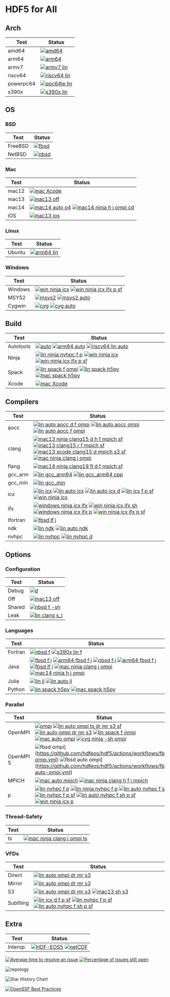 # HDF5 for All

## Arch

| Test | Status |
| -----| ------ |
| amd64 | [![amd64](https://github.com/hdfeos/hdf5/actions/workflows/r.yml/badge.svg)](https://github.com/hdfeos/hdf5/actions/workflows/r.yml) |
| arm64 | [![arm64](https://github.com/hdfeos/hdf5/actions/workflows/arm64.yml/badge.svg)](https://github.com/hdfeos/hdf5/actions/workflows/arm64.yml) |
| armv7 | [![armv7 lin](https://github.com/hdfeos/hdf5/actions/workflows/armv7-lin.yml/badge.svg)](https://github.com/hdfeos/hdf5/actions/workflows/armv7-lin.yml) |
| riscv64 | [![riscv64 lin](https://github.com/hdfeos/hdf5/actions/workflows/riscv64-lin.yml/badge.svg)](https://github.com/hdfeos/hdf5/actions/workflows/riscv64-lin.yml) |
| powerpc64 | [![ppc64le lin](https://github.com/hdfeos/hdf5/actions/workflows/ppc64le-lin.yml/badge.svg)](https://github.com/hdfeos/hdf5/actions/workflows/ppc64le-lin.yml) |
| s390x | [![s390x lin](https://github.com/hdfeos/hdf5/actions/workflows/s390x-lin.yml/badge.svg)](https://github.com/hdfeos/hdf5/actions/workflows/s390x-lin.yml) |


## OS

### BSD

| Test    | Status |
| --------| ------ |
| FreeBSD |  [![fbsd](https://github.com/hdfeos/hdf5/actions/workflows/fbsd.yml/badge.svg)](https://github.com/hdfeos/hdf5/actions/workflows/fbsd.yml) |
| NetBSD |  [![nbsd](https://github.com/hdfeos/hdf5/actions/workflows/nbsd.yml/badge.svg)](https://github.com/hdfeos/hdf5/actions/workflows/nbsd.yml)|

### Mac

| Test    | Status |
| --------| ------ |
| mac12 |  [![mac Xcode](https://github.com/hdfeos/hdf5/actions/workflows/mac-xcode.yml/badge.svg)](https://github.com/hdfeos/hdf5/actions/workflows/mac-xcode.yml) |
| mac13 | [![mac13 off](https://github.com/hdfeos/hdf5/actions/workflows/mac13-off.yml/badge.svg)](https://github.com/hdfeos/hdf5/actions/workflows/mac13-off.yml) |
| mac14 | [![mac14 auto o4](https://github.com/hdfeos/hdf5/actions/workflows/mac14-auto-o4.yml/badge.svg)](https://github.com/hdfeos/hdf5/actions/workflows/mac14-auto-o4.yml) [![mac14 ninja h j ompi cd](https://github.com/hdfeos/hdf5/actions/workflows/mac14-ninja-h-j-ompi-cd.yml/badge.svg)](https://github.com/hdfeos/hdf5/actions/workflows/mac14-ninja-h-j-ompi-cd.yml) |
| iOS |  [![mac13 ios](https://github.com/hdfeos/hdf5/actions/workflows/ios.yml/badge.svg)](https://github.com/hdfeos/hdf5/actions/workflows/ios.yml) |

### Linux

| Test    | Status |
| --------| ------ |
| Ubuntu  | [![arm64 lin](https://github.com/hdfeos/hdf5/actions/workflows/arm64-lin.yml/badge.svg)](https://github.com/hdfeos/hdf5/actions/workflows/arm64-lin.yml) |

### Windows

| Test    | Status |
| --------| ------ |
| Windows | [![win ninja icx](https://github.com/hdfeos/hdf5/actions/workflows/win-ninja-icx.yml/badge.svg)](https://github.com/hdfeos/hdf5/actions/workflows/win-ninja-icx.yml)  [![win ninja icx ifx p sf](https://github.com/hdfeos/hdf5/actions/workflows/win-ninja-icx-f-p-sf.yml/badge.svg)](https://github.com/hdfeos/hdf5/actions/workflows/win-ninja-icx-f-p-sf.yml) |
| MSYS2 | [![msys2](https://github.com/hdfeos/hdf5/actions/workflows/msys2.yml/badge.svg)](https://github.com/hdfeos/hdf5/actions/workflows/msys2.yml) [![msys2 auto](https://github.com/hdfeos/hdf5/actions/workflows/msys2-auto.yml/badge.svg)](https://github.com/hdfeos/hdf5/actions/workflows/msys2-auto.yml) |
| Cygwin | [![cyg](https://github.com/hdfeos/hdf5/actions/workflows/cyg-ninja.yml/badge.svg)](https://github.com/hdfeos/hdf5/actions/workflows/cyg-ninja.yml)  [![cyg auto](https://github.com/hdfeos/hdf5/actions/workflows/cyg-auto.yml/badge.svg)](https://github.com/hdfeos/hdf5/actions/workflows/cyg-auto.yml) |


## Build

| Test  | Status |
| ------| ------ |
| Autotools | [![auto](https://github.com/hdfeos/hdf5/actions/workflows/auto.yml/badge.svg)](https://github.com/hdfeos/hdf5/actions/workflows/auto.yml)   [![arm64 auto](https://github.com/hdfeos/hdf5/actions/workflows/arm64-auto.yml/badge.svg)](https://github.com/hdfeos/hdf5/actions/workflows/arm64-auto.yml)  [![riscv64 lin auto](https://github.com/hdfeos/hdf5/actions/workflows/riscv64-lin-auto.yml/badge.svg)](https://github.com/hdfeos/hdf5/actions/workflows/riscv64-lin-auto.yml) |
| Ninja | [![lin ninja nvhpc f p](https://github.com/hdfeos/hdf5/actions/workflows/lin-ninja-nvhpc-f-p.yml/badge.svg)](https://github.com/hdfeos/hdf5/actions/workflows/lin-ninja-nvhpc-f-p.yml) [![win ninja icx](https://github.com/hdfeos/hdf5/actions/workflows/win-ninja-icx.yml/badge.svg)](https://github.com/hdfeos/hdf5/actions/workflows/win-ninja-icx.yml) [![win ninja icx ifx p sf](https://github.com/hdfeos/hdf5/actions/workflows/win-ninja-icx-f-p-sf.yml/badge.svg)](https://github.com/hdfeos/hdf5/actions/workflows/win-ninja-icx-f-p-sf.yml) |
| Spack | [![lin spack f ompi](https://github.com/hdfeos/hdf5/actions/workflows/lin-spack-f-ompi.yml/badge.svg)](https://github.com/hdfeos/hdf5/actions/workflows/lin-spack-f-ompi.yml) [![lin spack h5py](https://github.com/hdfeos/hdf5/actions/workflows/lin-spack-h5py.yml/badge.svg)](https://github.com/hdfeos/hdf5/actions/workflows/lin-spack-h5py.yml) [![mac spack h5py](https://github.com/hdfeos/hdf5/actions/workflows/mac-spack-h5py.yml/badge.svg)](https://github.com/hdfeos/hdf5/actions/workflows/mac-spack-h5py.yml) |
| Xcode |  [![mac Xcode](https://github.com/hdfeos/hdf5/actions/workflows/mac-xcode.yml/badge.svg)](https://github.com/hdfeos/hdf5/actions/workflows/mac-xcode.yml) |

## Compilers

| Test | Status |
| -----| ------ |
| aocc |  [![lin auto aocc d f ompi](https://github.com/hdfeos/hdf5/actions/workflows/lin-auto-aocc-d-f-ompi.yml/badge.svg)](https://github.com/hdfeos/hdf5/actions/workflows/lin-auto-aocc-d-f-ompi.yml) [![lin auto aocc ompi](https://github.com/hdfeos/hdf5/actions/workflows/lin-auto-aocc-ompi.yml/badge.svg)](https://github.com/hdfeos/hdf5/actions/workflows/lin-auto-aocc-ompi.yml) [![lin auto aocc f ompi](https://github.com/hdfeos/hdf5/actions/workflows/lin-auto-aocc-f-ompi.yml/badge.svg)](https://github.com/hdfeos/hdf5/actions/workflows/lin-auto-aocc-f-ompi.yml)|
| clang |  [![mac13 ninja clang15 d h f mpich sf](https://github.com/hdfeos/hdf5/actions/workflows/mac13-ninja-clang15-d-h-f-mpich-sf.yml/badge.svg)](https://github.com/hdfeos/hdf5/actions/workflows/mac13-ninja-clang15-d-h-f-mpich-sf.yml) [![mac13 clang15 r f mpich sf](https://github.com/hdfeos/hdf5/actions/workflows/mac13-clang15-r-f-mpich-sf.yml/badge.svg)](https://github.com/hdfeos/hdf5/actions/workflows/mac13-clang15-r-f-mpich-sf.yml) [![mac13 xcode clang15 d mpich s3 sf](https://github.com/hdfeos/hdf5/actions/workflows/mac13-xcode-clang15-d-mpich-s3-sf.yml/badge.svg)](https://github.com/hdfeos/hdf5/actions/workflows/mac13-xcode-clang15-d-mpich-s3-sf.yml)  [![mac ninja clang j ompi](https://github.com/hdfeos/hdf5/actions/workflows/mac-ninja-clang-j-ompi.yml/badge.svg)](https://github.com/hdfeos/hdf5/actions/workflows/mac-ninja-clang-j-ompi.yml)  |
| flang |  [![mac14 ninja clang19 fl d f mpich sf](https://github.com/hdfeos/hdf5/actions/workflows/mac14-ninja-clang19-fl-d-f-mpich-sf.yml/badge.svg)](https://github.com/hdfeos/hdf5/actions/workflows/mac14-ninja-clang19-fl-d-f-mpich-sf.yml) |
| gcc_arm | [![lin gcc_arm64](https://github.com/hdfeos/hdf5/actions/workflows/lin-gcc_arm64.yml/badge.svg)](https://github.com/hdfeos/hdf5/actions/workflows/lin-gcc_arm64.yml) [![lin gcc_arm64 cpp](https://github.com/hdfeos/hdf5/actions/workflows/lin-gcc_arm64-cpp.yml/badge.svg)](https://github.com/hdfeos/hdf5/actions/workflows/lin-gcc_arm64-cpp.yml) |
| gcc_min | [![lin gcc_min](https://github.com/hdfeos/hdf5/actions/workflows/lin-gcc_min.yml/badge.svg)](https://github.com/hdfeos/hdf5/actions/workflows/lin-gcc_min.yml) |
| icx | [![lin icx](https://github.com/hdfeos/hdf5/actions/workflows/lin-icx.yml/badge.svg)](https://github.com/hdfeos/hdf5/actions/workflows/lin-icx.yml) [![lin auto icx](https://github.com/hdfeos/hdf5/actions/workflows/lin-auto-icx.yml/badge.svg)](https://github.com/hdfeos/hdf5/actions/workflows/lin-auto-icx.yml) [![lin auto icx d](https://github.com/hdfeos/hdf5/actions/workflows/lin-auto-icx-d.yml/badge.svg)](https://github.com/hdfeos/hdf5/actions/workflows/lin-auto-icx-d.yml) [![lin icx f p sf](https://github.com/hdfeos/hdf5/actions/workflows/lin-icx-f-p-sf.yml/badge.svg)](https://github.com/hdfeos/hdf5/actions/workflows/lin-icx-f-p-sf.yml) [![win ninja icx](https://github.com/hdfeos/hdf5/actions/workflows/win-ninja-icx.yml/badge.svg)](https://github.com/hdfeos/hdf5/actions/workflows/win-ninja-icx.yml)|
| ifx | [![windows ninja icx ifx](https://github.com/hdfeos/hdf5/actions/workflows/win-ninja-icx-f.yml/badge.svg)](https://github.com/hdfeos/hdf5/actions/workflows/win-ninja-icx-f.yml) [![win ninja icx ifx sh](https://github.com/hdfeos/hdf5/actions/workflows/win-ninja-icx-f-sh.yml/badge.svg)](https://github.com/hdfeos/hdf5/actions/workflows/win-ninja-icx-f-sh.yml) [![windows ninja icx ifx p](https://github.com/hdfeos/hdf5/actions/workflows/win-ninja-icx-f-p.yml/badge.svg)](https://github.com/hdfeos/hdf5/actions/workflows/win-ninja-icx-f-p.yml) [![win ninja icx ifx p sf](https://github.com/hdfeos/hdf5/actions/workflows/win-ninja-icx-f-p-sf.yml/badge.svg)](https://github.com/hdfeos/hdf5/actions/workflows/win-ninja-icx-f-p-sf.yml)  |
| lfortran | [![fbsd lf j](https://github.com/hdfeos/hdf5/actions/workflows/fbsd-lf-j.yml/badge.svg)](https://github.com/hdfeos/hdf5/actions/workflows/fbsd-lf-j.yml) |
| ndk  | [![lin ndk](https://github.com/hdfeos/hdf5/actions/workflows/lin-ndk.yml/badge.svg)](https://github.com/hdfeos/hdf5/actions/workflows/lin-ndk.yml) [![lin auto ndk](https://github.com/hdfeos/hdf5/actions/workflows/lin-auto-ndk.yml/badge.svg)](https://github.com/hdfeos/hdf5/actions/workflows/lin-auto-ndk.yml) |
| nvhpc | [![lin nvhpc](https://github.com/hdfeos/hdf5/actions/workflows/lin-nvhpc.yml/badge.svg)](https://github.com/hdfeos/hdf5/actions/workflows/lin-nvhpc.yml) [![lin nvhpc d](https://github.com/hdfeos/hdf5/actions/workflows/lin-nvhpc-d.yml/badge.svg)](https://github.com/hdfeos/hdf5/actions/workflows/lin-nvhpc-d.yml) |

## Options

### Configuration

| Test  | Status |
| ------| ------ |
| Debug | [![d](https://github.com/hdfeos/hdf5/actions/workflows/d.yml/badge.svg)](https://github.com/hdfeos/hdf5/actions/workflows/d.yml) |
| Off   | [![mac13 off](https://github.com/hdfeos/hdf5/actions/workflows/mac13-off.yml/badge.svg)](https://github.com/hdfeos/hdf5/actions/workflows/mac13-off.yml) |
| Shared | [![nbsd f -sh](https://github.com/hdfeos/hdf5/actions/workflows/nbsd-f-sh.yml/badge.svg)](https://github.com/hdfeos/hdf5/actions/workflows/nbsd-f-sh.yml) |
| Leak | [![lin clang s_l](https://github.com/hdfeos/hdf5/actions/workflows/lin-clang-s_l.yml/badge.svg)](https://github.com/hdfeos/hdf5/actions/workflows/lin-clang-s_l.yml) |

### Languages

| Test  | Status |
| ------| ------ |
| Fortran | [![nbsd f](https://github.com/hdfeos/hdf5/actions/workflows/nbsd-f.yml/badge.svg)](https://github.com/hdfeos/hdf5/actions/workflows/nbsd-f.yml) [![s390x lin f](https://github.com/hdfeos/hdf5/actions/workflows/s390x-lin-f.yml/badge.svg)](https://github.com/hdfeos/hdf5/actions/workflows/s390x-lin-f.yml) |
| Java  | [![fbsd f j](https://github.com/hdfeos/hdf5/actions/workflows/fbsd-f-j.yml/badge.svg)](https://github.com/hdfeos/hdf5/actions/workflows/fbsd-f-j.yml) [![arm64 fbsd f j](https://github.com/hdfeos/hdf5/actions/workflows/arm64-fbsd-f-j.yml/badge.svg)](https://github.com/hdfeos/hdf5/actions/workflows/arm64-fbsd-f-j.yml) [![nbsd f j](https://github.com/hdfeos/hdf5/actions/workflows/nbsd-f-j.yml/badge.svg)](https://github.com/hdfeos/hdf5/actions/workflows/nbsd-f-j.yml) [![arm64 fbsd f j](https://github.com/hdfeos/hdf5/actions/workflows/arm64-fbsd-f-j.yml/badge.svg)](https://github.com/hdfeos/hdf5/actions/workflows/arm64-fbsd-f-j.yml) [![fbsd lf j](https://github.com/hdfeos/hdf5/actions/workflows/fbsd-lf-j.yml/badge.svg)](https://github.com/hdfeos/hdf5/actions/workflows/fbsd-lf-j.yml) [![mac ninja clang j ompi](https://github.com/hdfeos/hdf5/actions/workflows/mac-ninja-clang-j-ompi.yml/badge.svg)](https://github.com/hdfeos/hdf5/actions/workflows/mac-ninja-clang-j-ompi.yml) [![mac14 ninja h j ompi](https://github.com/hdfeos/hdf5/actions/workflows/mac14-ninja-h-j-ompi-cd.yml/badge.svg)](https://github.com/hdfeos/hdf5/actions/workflows/mac14-ninja-h-j-ompi-cd.yml) |
| Julia | [![lin jl](https://github.com/hdfeos/hdf5/actions/workflows/lin-jl.yml/badge.svg)](https://github.com/hdfeos/hdf5/actions/workflows/lin-jl.yml) [![lin auto jl](https://github.com/hdfeos/hdf5/actions/workflows/lin-auto-jl.yml/badge.svg)](https://github.com/hdfeos/hdf5/actions/workflows/lin-auto-jl.yml) |
| Python | [![lin spack h5py](https://github.com/hdfeos/hdf5/actions/workflows/lin-spack-h5py.yml/badge.svg)](https://github.com/hdfeos/hdf5/actions/workflows/lin-spack-h5py.yml) [![mac spack h5py](https://github.com/hdfeos/hdf5/actions/workflows/mac-spack-h5py.yml/badge.svg)](https://github.com/hdfeos/hdf5/actions/workflows/mac-spack-h5py.yml) |

### Parallel

| Test    | Status |
| --------| ------ |
| OpenMPI | [![ompi](https://github.com/hdfeos/hdf5/actions/workflows/ompi.yml/badge.svg)](https://github.com/hdfeos/hdf5/actions/workflows/ompi.yml)  [![lin auto ompi ts dr mr s3 sf](https://github.com/hdfeos/hdf5/actions/workflows/lin-auto-ompi-ts-dr-mr-s3-sf.yml/badge.svg)](https://github.com/hdfeos/hdf5/actions/workflows/lin-auto-ompi-ts-dr-mr-s3-sf.yml) [![lin auto ompi dr mr s3](https://github.com/hdfeos/hdf5/actions/workflows/lin-auto-ompi-dr-mr-s3.yml/badge.svg)](https://github.com/hdfeos/hdf5/actions/workflows/lin-auto-ompi-dr-mr-s3.yml) [![lin spack f ompi](https://github.com/hdfeos/hdf5/actions/workflows/lin-spack-f-ompi.yml/badge.svg)](https://github.com/hdfeos/hdf5/actions/workflows/lin-spack-f-ompi.yml) [![mac auto ompi](https://github.com/hdfeos/hdf5/actions/workflows/mac-auto-ompi.yml/badge.svg)](https://github.com/hdfeos/hdf5/actions/workflows/mac-auto-ompi.yml) [![cyg ninja -sh ompi](https://github.com/hdfeos/hdf5/actions/workflows/cyg-ninja-sh-ompi.yml/badge.svg)](https://github.com/hdfeos/hdf5/actions/workflows/cyg-ninja-sh-ompi.yml)|
| OpenMPI 5 | ![fbsd ompi](https://github.com/hdfeos/hdf5/actions/workflows/fbsd-ompi.yml/badge.svg)](https://github.com/hdfeos/hdf5/actions/workflows/fbsd-ompi.yml)  ![fbsd auto ompi](https://github.com/hdfeos/hdf5/actions/workflows/fbsd-atuo-ompi.yml/badge.svg)](https://github.com/hdfeos/hdf5/actions/workflows/fbsd-auto-ompi.yml) |
| MPICH | [![mac auto mpich](https://github.com/hdfeos/hdf5/actions/workflows/mac-auto-mpich.yml/badge.svg)](https://github.com/hdfeos/hdf5/actions/workflows/mac-auto-mpich.yml) [![mac ninja clang h f j mpich](https://github.com/hdfeos/hdf5/actions/workflows/mac-ninja-clang-h-f-j-mpich.yml/badge.svg)](https://github.com/hdfeos/hdf5/actions/workflows/mac-ninja-clang-h-f-j-mpich.yml) |
| p | [![lin nvhpc f p](https://github.com/hdfeos/hdf5/actions/workflows/lin-nvhpc-f-p.yml/badge.svg)](https://github.com/hdfeos/hdf5/actions/workflows/lin-nvhpc-f-p.yml) [![lin ninja nvhpc f p](https://github.com/hdfeos/hdf5/actions/workflows/lin-ninja-nvhpc-f-p.yml/badge.svg)](https://github.com/hdfeos/hdf5/actions/workflows/lin-ninja-nvhpc-f-p.yml) [![lin auto nvhpc f sh p](https://github.com/hdfeos/hdf5/actions/workflows/lin-auto-nvhpc-f-sh-p.yml/badge.svg)](https://github.com/hdfeos/hdf5/actions/workflows/lin-auto-nvhpc-f-sh-p.yml) [![lin nvhpc f p sf](https://github.com/hdfeos/hdf5/actions/workflows/lin-nvhpc-f-p-sf.yml/badge.svg)](https://github.com/hdfeos/hdf5/actions/workflows/lin-nvhpc-f-p-sf.yml) [![lin auto nvhpc f sh p sf](https://github.com/hdfeos/hdf5/actions/workflows/lin-auto-nvhpc-f-sh-p-sf.yml/badge.svg)](https://github.com/hdfeos/hdf5/actions/workflows/lin-auto-nvhpc-f-sh-p-sf.yml)  [![win ninja icx p](https://github.com/hdfeos/hdf5/actions/workflows/win-ninja-icx-p.yml/badge.svg)](https://github.com/hdfeos/hdf5/actions/workflows/win-ninja-icx-p.yml) |

### Thread-Safety

| Test | Status |
| -----| ------ |
|  ts  | [![mac ninja clang j ompi ts](https://github.com/hdfeos/hdf5/actions/workflows/mac-ninja-clang-j-ompi-ts.yml/badge.svg)](https://github.com/hdfeos/hdf5/actions/workflows/mac-ninja-clang-j-ompi-ts.yml) |

### VFDs

| Test | Status |
| -----| ------ |
| Direct | [![lin auto ompi dr mr s3](https://github.com/hdfeos/hdf5/actions/workflows/lin-auto-ompi-dr-mr-s3.yml/badge.svg)](https://github.com/hdfeos/hdf5/actions/workflows/lin-auto-ompi-dr-mr-s3.yml) |
| Mirror | [![lin auto ompi dr mr s3](https://github.com/hdfeos/hdf5/actions/workflows/lin-auto-ompi-dr-mr-s3.yml/badge.svg)](https://github.com/hdfeos/hdf5/actions/workflows/lin-auto-ompi-dr-mr-s3.yml) |
| S3   | [![lin auto ompi dr mr s3](https://github.com/hdfeos/hdf5/actions/workflows/lin-auto-ompi-dr-mr-s3.yml/badge.svg)](https://github.com/hdfeos/hdf5/actions/workflows/lin-auto-ompi-dr-mr-s3.yml) [![mac13 sh s3](https://github.com/hdfeos/hdf5/actions/workflows/mac13-sh-s3.yml/badge.svg)](https://github.com/hdfeos/hdf5/actions/workflows/mac13-sh-s3.yml) |
| Subfiling | [![lin icx d f p sf](https://github.com/hdfeos/hdf5/actions/workflows/lin-icx-d-f-p-sf.yml/badge.svg)](https://github.com/hdfeos/hdf5/actions/workflows/lin-icx-d-f-p-sf.yml) [![lin nvhpc f p sf](https://github.com/hdfeos/hdf5/actions/workflows/lin-nvhpc-f-p-sf.yml/badge.svg)](https://github.com/hdfeos/hdf5/actions/workflows/lin-nvhpc-f-p-sf.yml) [![lin auto nvhpc f sh p sf](https://github.com/hdfeos/hdf5/actions/workflows/lin-auto-nvhpc-f-sh-p-sf.yml/badge.svg)](https://github.com/hdfeos/hdf5/actions/workflows/lin-auto-nvhpc-f-sh-p-sf.yml) |

## Extra

| Test     | Status |
| ---------| ------ |
| Interop. | [![HDF-EOS5](https://img.shields.io/github/actions/workflow/status/hdfeos/hdf5/hdfeos5.yml?branch=develop&label=HDF-EOS5)](https://github.com/hdfeos/hdf5/actions?query=branch%3Adevelop) [![netCDF](https://github.com/hdfeos/hdf5/actions/workflows/netcdf.yml/badge.svg)](https://github.com/hdfeos/hdf5/actions/workflows/netcdf.yml) |

[![Average time to resolve an issue](http://isitmaintained.com/badge/resolution/HDFGroup/hdf5.svg)](http://isitmaintained.com/project/HDFGroup/hdf5 "Average time to resolve an issue")
[![Percentage of issues still open](http://isitmaintained.com/badge/open/HDFGroup/hdf5.svg)](http://isitmaintained.com/project/HDFGroup/hdf5 "Percentage of issues still open")

![repology](https://repology.org/badge/vertical-allrepos/hdf5.svg?header=hdf5)

<picture>
  <source media="(prefers-color-scheme: dark)" srcset="https://api.star-history.com/svg?repos=HDFGroup/hdf5&type=Date&theme=dark" />
  <source media="(prefers-color-scheme: light)" srcset="https://api.star-history.com/svg?repos=HDFGroup/hdf5&type=Date" />
  <img alt="Star History Chart" src="https://api.star-history.com/svg?repos=HDFGroup/hdf5&type=Date" />
</picture>

[![OpenSSF Best Practices](https://www.bestpractices.dev/projects/7802/badge)](https://www.bestpractices.dev/projects/7802)
